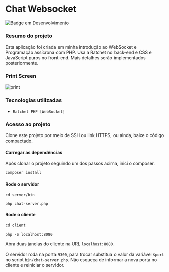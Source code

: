 # Chat Websocket

![Badge em Desenvolvimento](http://img.shields.io/static/v1?label=STATUS&message=EM%20DESENVOLVIMENTO&color=GREEN&style=for-the-badge)
<!-- ![Badge Finalizado](https://img.shields.io/static/v1?label=STATUS&message=FINALIZADO&color=red&style=for-the-badge) -->

### Resumo do projeto

Esta aplicação foi criada em minha introdução ao WebSocket e Programação assícrona com PHP. Usa a Ratchet no back-end
e CSS e JavaScript puros no front-end. Mais detalhes serão implementados posteriormente.

### Print Screen
![print](https://user-images.githubusercontent.com/21068705/211704666-71903d61-d6d6-4285-93fa-29ab375ab315.jpg)


### Tecnologias utilizadas

- `Ratchet PHP [WebSocket]`

### Acesso ao projeto

Clone este projeto por meio de SSH ou link HTTPS, ou ainda, baixe o código compactado.

#### Carregar as dependências
Após clonar o projeto seguindo um dos passos acima, inici o composer.

```
composer install
```

#### Rode o servidor
```
cd server/bin
```

```
php chat-server.php
```

#### Rode o cliente

```
cd client
```

```
php -S localhost:8080
```

Abra duas janelas do cliente na URL `localhost:8080`.
<br/><br/>
O servidor roda na porta `9300`, para trocar substitua o valor da variável `$port` no script `bin/chat-server.php`.
Não esqueça de informar a nova porta no cliente e reiniciar o servidor.
